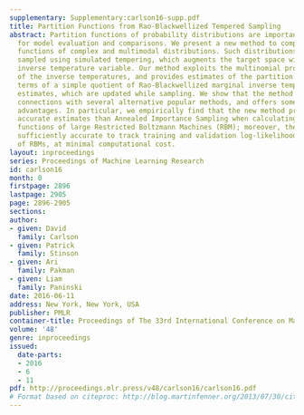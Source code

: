 ```yaml
---
supplementary: Supplementary:carlson16-supp.pdf
title: Partition Functions from Rao-Blackwellized Tempered Sampling
abstract: Partition functions of probability distributions are important quantities
  for model evaluation and comparisons. We present a new method to compute partition
  functions of complex and multimodal distributions. Such distributions are often
  sampled using simulated tempering, which augments the target space with an auxiliary
  inverse temperature variable. Our method exploits the multinomial probability law
  of the inverse temperatures, and provides estimates of the partition function in
  terms of a simple quotient of Rao-Blackwellized marginal inverse temperature probability
  estimates, which are updated while sampling. We show that the method has interesting
  connections with several alternative popular methods, and offers some significant
  advantages. In particular, we empirically find that the new method provides more
  accurate estimates than Annealed Importance Sampling when calculating partition
  functions of large Restricted Boltzmann Machines (RBM); moreover, the method is
  sufficiently accurate to track training and validation log-likelihoods during learning
  of RBMs, at minimal computational cost.
layout: inproceedings
series: Proceedings of Machine Learning Research
id: carlson16
month: 0
firstpage: 2896
lastpage: 2905
page: 2896-2905
sections: 
author:
- given: David
  family: Carlson
- given: Patrick
  family: Stinson
- given: Ari
  family: Pakman
- given: Liam
  family: Paninski
date: 2016-06-11
address: New York, New York, USA
publisher: PMLR
container-title: Proceedings of The 33rd International Conference on Machine Learning
volume: '48'
genre: inproceedings
issued:
  date-parts:
  - 2016
  - 6
  - 11
pdf: http://proceedings.mlr.press/v48/carlson16/carlson16.pdf
# Format based on citeproc: http://blog.martinfenner.org/2013/07/30/citeproc-yaml-for-bibliographies/
---
```

